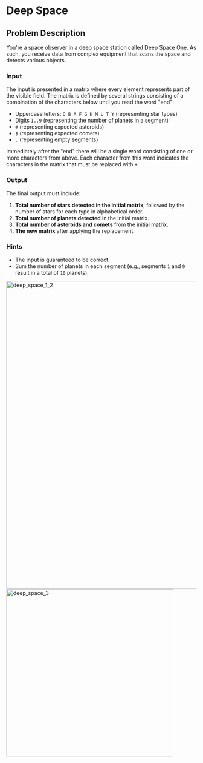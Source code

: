 # Deep Space 

## Problem Description

You're a space observer in a deep space station called Deep Space One. As such, you receive data from complex equipment that scans the space and detects various objects.

### Input

The input is presented in a matrix where every element represents part of the visible field. The matrix is defined by several strings consisting of a combination of the characters below until you read the word "end":

- Uppercase letters: `O B A F G K M L T Y` (representing star types)
- Digits `1..9` (representing the number of planets in a segment)
- `#` (representing expected asteroids)
- `$` (representing expected comets)
- `.` (representing empty segments)

Immediately after the "end" there will be a single word consisting of one or more characters from above. Each character from this word indicates the characters in the matrix that must be replaced with `+`.

### Output

The final output must include:

1. **Total number of stars detected in the initial matrix**, followed by the number of stars for each type in alphabetical order.
2. **Total number of planets detected** in the initial matrix.
3. **Total number of asteroids and comets** from the initial matrix.
4. **The new matrix** after applying the replacement.

### Hints

- The input is guaranteed to be correct.
- Sum the number of planets in each segment (e.g., segments `1` and `9` result in a total of `10` planets).





<img width="812" alt="deep_space_1_2" src="https://github.com/svetlanasieber/Software-Engineering--Path-SoftUni/assets/135451084/f85897d9-6c96-495b-aca9-b5b8bd2a2439">


<img width="442" alt="deep_space_3" src="https://github.com/svetlanasieber/Software-Engineering--Path-SoftUni/assets/135451084/c72dd32d-29d1-435e-94e2-8c1a3b67481a">
